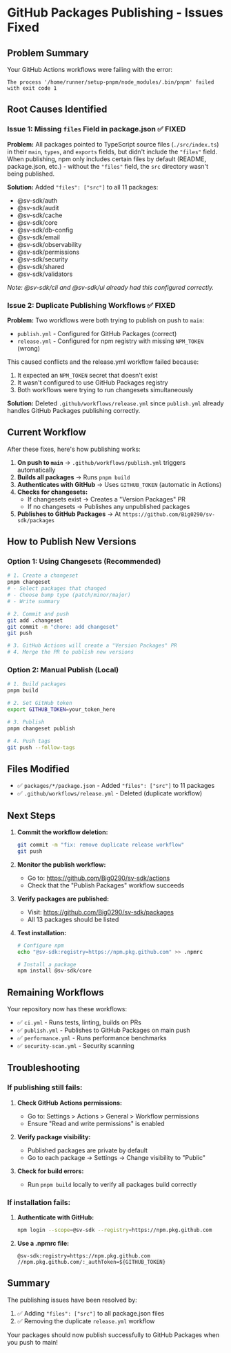 # GitHub Packages Publishing - Issues Fixed

## Problem Summary

Your GitHub Actions workflows were failing with the error:

```
The process '/home/runner/setup-pnpm/node_modules/.bin/pnpm' failed with exit code 1
```

## Root Causes Identified

### Issue 1: Missing `files` Field in package.json ✅ FIXED

**Problem:** All packages pointed to TypeScript source files (`./src/index.ts`) in their `main`, `types`, and `exports` fields, but didn't include the `"files"` field. When publishing, npm only includes certain files by default (README, package.json, etc.) - without the `"files"` field, the `src` directory wasn't being published.

**Solution:** Added `"files": ["src"]` to all 11 packages:

- @sv-sdk/auth
- @sv-sdk/audit
- @sv-sdk/cache
- @sv-sdk/core
- @sv-sdk/db-config
- @sv-sdk/email
- @sv-sdk/observability
- @sv-sdk/permissions
- @sv-sdk/security
- @sv-sdk/shared
- @sv-sdk/validators

_Note: @sv-sdk/cli and @sv-sdk/ui already had this configured correctly._

### Issue 2: Duplicate Publishing Workflows ✅ FIXED

**Problem:** Two workflows were both trying to publish on push to `main`:

- `publish.yml` - Configured for GitHub Packages (correct)
- `release.yml` - Configured for npm registry with missing `NPM_TOKEN` (wrong)

This caused conflicts and the release.yml workflow failed because:

1. It expected an `NPM_TOKEN` secret that doesn't exist
2. It wasn't configured to use GitHub Packages registry
3. Both workflows were trying to run changesets simultaneously

**Solution:** Deleted `.github/workflows/release.yml` since `publish.yml` already handles GitHub Packages publishing correctly.

## Current Workflow

After these fixes, here's how publishing works:

1. **On push to `main`** → `.github/workflows/publish.yml` triggers automatically
2. **Builds all packages** → Runs `pnpm build`
3. **Authenticates with GitHub** → Uses `GITHUB_TOKEN` (automatic in Actions)
4. **Checks for changesets:**
   - If changesets exist → Creates a "Version Packages" PR
   - If no changesets → Publishes any unpublished packages
5. **Publishes to GitHub Packages** → At `https://github.com/Big0290/sv-sdk/packages`

## How to Publish New Versions

### Option 1: Using Changesets (Recommended)

```bash
# 1. Create a changeset
pnpm changeset
# - Select packages that changed
# - Choose bump type (patch/minor/major)
# - Write summary

# 2. Commit and push
git add .changeset
git commit -m "chore: add changeset"
git push

# 3. GitHub Actions will create a "Version Packages" PR
# 4. Merge the PR to publish new versions
```

### Option 2: Manual Publish (Local)

```bash
# 1. Build packages
pnpm build

# 2. Set GitHub token
export GITHUB_TOKEN=your_token_here

# 3. Publish
pnpm changeset publish

# 4. Push tags
git push --follow-tags
```

## Files Modified

- ✅ `packages/*/package.json` - Added `"files": ["src"]` to 11 packages
- ✅ `.github/workflows/release.yml` - Deleted (duplicate workflow)

## Next Steps

1. **Commit the workflow deletion:**

   ```bash
   git commit -m "fix: remove duplicate release workflow"
   git push
   ```

2. **Monitor the publish workflow:**
   - Go to: https://github.com/Big0290/sv-sdk/actions
   - Check that the "Publish Packages" workflow succeeds

3. **Verify packages are published:**
   - Visit: https://github.com/Big0290/sv-sdk/packages
   - All 13 packages should be listed

4. **Test installation:**

   ```bash
   # Configure npm
   echo "@sv-sdk:registry=https://npm.pkg.github.com" >> .npmrc

   # Install a package
   npm install @sv-sdk/core
   ```

## Remaining Workflows

Your repository now has these workflows:

- ✅ `ci.yml` - Runs tests, linting, builds on PRs
- ✅ `publish.yml` - Publishes to GitHub Packages on main push
- ✅ `performance.yml` - Runs performance benchmarks
- ✅ `security-scan.yml` - Security scanning

## Troubleshooting

### If publishing still fails:

1. **Check GitHub Actions permissions:**
   - Go to: Settings > Actions > General > Workflow permissions
   - Ensure "Read and write permissions" is enabled

2. **Verify package visibility:**
   - Published packages are private by default
   - Go to each package → Settings → Change visibility to "Public"

3. **Check for build errors:**
   - Run `pnpm build` locally to verify all packages build correctly

### If installation fails:

1. **Authenticate with GitHub:**

   ```bash
   npm login --scope=@sv-sdk --registry=https://npm.pkg.github.com
   ```

2. **Use a .npmrc file:**
   ```
   @sv-sdk:registry=https://npm.pkg.github.com
   //npm.pkg.github.com/:_authToken=${GITHUB_TOKEN}
   ```

## Summary

The publishing issues have been resolved by:

1. ✅ Adding `"files": ["src"]` to all package.json files
2. ✅ Removing the duplicate `release.yml` workflow

Your packages should now publish successfully to GitHub Packages when you push to main!
